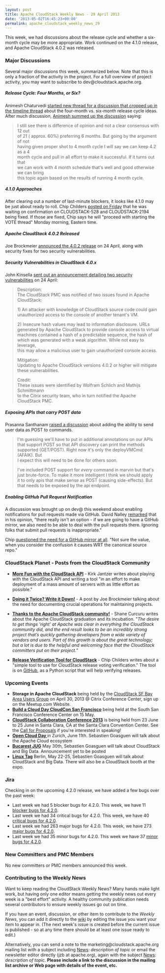```yaml
---
layout: post
title: Apache CloudStack Weekly News - 29 April 2013
date: '2013-05-02T16:45:23+00:00'
permalink: apache_cloudstack_weekly_news_29
---
```

 <p>This week, we had discussions about the release cycle and whether a six-month cycle may be more appropriate. Work continued on the 4.1.0 release, and Apache CloudStack 4.0.2 was released. </p>

<h3><a name="ApacheCloudStackWeeklyNews-29April2013-MajorDiscussions"></a>Major Discussions</h3>

<p>Several major discussions this week, summarized below. Note that this is only a fraction of the activity in the project. For a full overview of project activity, you may want to subscribe to dev@cloudstack.apache.org. </p>

<h5><a name="ApacheCloudStackWeeklyNews-29April2013-ReleaseCycle%3AFourMonths%2CorSix%3F"></a>Release Cycle: Four Months, or Six?</h5>

<p>Animesh Chaturvedi <a href="http://markmail.org/message/3ctdwor5hfbpa3vx" class="external-link" rel="nofollow">started new thread for a discussion that cropped up in the timeline thread</a> about the four-month vs. six-month release cycle ideas. After much discussion, <a href="http://markmail.org/message/rqqbtbumx6xnzrcr" class="external-link" rel="nofollow">Animesh summed up the discussion</a> saying:</p>

<blockquote>
<p>I still see there is difference of opinion and not a clear consensus with 12 out<br/>
of 21 ( approx. 60%) preferring 6 months.  But going by the argument of not<br/>
having given proper shot to 4 month cycle I will say we can keep 4.2 as a 4<br/>
month cycle and pull in all effort to make it successful.  If it turns out that<br/>
we can work with 4 month schedule that's well and good otherwise we can bring<br/>
this topic again based on the results of running 4 month cycle.</p></blockquote>

<h5><a name="ApacheCloudStackWeeklyNews-29April2013-4.1.0Approaches"></a>4.1.0 Approaches</h5>

<p>After clearing out a number of last-minute blockers, it looks like 4.1.0 may be just about ready to roll. Chip Childers <a href="http://markmail.org/message/fe44ea4vy4yughwm" class="external-link" rel="nofollow">posted on Friday</a> that he was waiting on confirmation on CLOUDSTACK-528 and CLOUDSTACK-2194 being fixed. If those are fixed, Chip says he will "proceed with starting the VOTE thread" Monday morning, Eastern time. </p>

<h5><a name="ApacheCloudStackWeeklyNews-29April2013-ApacheCloudStack4.0.2Released"></a>Apache CloudStack 4.0.2 Released </h5>

<p>Joe Brockmeier <a href="http://markmail.org/message/vyukwk2nof5gaqko" class="external-link" rel="nofollow">announced the 4.0.2 release</a> on 24 April, along with security fixes for two security vulnerabilities. </p>

<h5><a name="ApacheCloudStackWeeklyNews-29April2013-SecurityVulnerabilitiesinCloudStack4.0.x"></a>Security Vulnerabilities in CloudStack 4.0.x</h5>

<p>John Kinsella <a href="http://markmail.org/message/36mipmcuj7ryo7py" class="external-link" rel="nofollow">sent out an announcement detailing two security vulnerabilities</a> on 24 April:</p>

<blockquote>
<p>Description:<br/>
The CloudStack PMC was notified of two issues found in Apache CloudStack:</p>

<p>1) An attacker with knowledge of CloudStack source code could gain<br/>
unauthorized access to the console of another tenant's VM.</p>

<p>2) Insecure hash values may lead to information disclosure. URLs<br/>
generated by Apache CloudStack to provide console access to virtual<br/>
machines contained a hash of a predictable sequence, the hash of<br/>
which was generated with a weak algorithm. While not easy to leverage,<br/>
this may allow a malicious user to gain unauthorized console access.</p>

<p>Mitigation:<br/>
Updating to Apache CloudStack versions 4.0.2 or higher will mitigate<br/>
these vulnerabilities.</p>

<p>Credit:<br/>
These issues were identified by Wolfram Schlich and Mathijs Schmittmann<br/>
to the Citrix security team, who in turn notified the Apache<br/>
CloudStack PMC.</p></blockquote>

<h5><a name="ApacheCloudStackWeeklyNews-29April2013-ExposingAPIsthatcarryPOSTdata"></a>Exposing APIs that carry POST data</h5>

<p>Prasanna Santhanam <a href="http://markmail.org/message/ji4d23xozub3nehi" class="external-link" rel="nofollow">raised a discussion</a> about adding the ability to send user data as POST to commands. </p>

<blockquote>
<p>I'm guessing we'll have to put in additional annotations on our APIs<br/>
that support POST so that API discovery can print the methods<br/>
supported (GET/POST). Right now it's only the deployVMCmd (AFAIK). But<br/>
I expect this will need to be done for others soon.</p>

<p>I've included POST support for <em>every</em> command in marvin but that's<br/>
just brute-force. To make it more intelligent I think we should apply<br/>
it to only apis that make sense as POST (causing side-effects). But<br/>
that needs to be exposed by the api endpoint.</p></blockquote>

<h5><a name="ApacheCloudStackWeeklyNews-29April2013-EnablingGitHubPullRequestNotification"></a>Enabling GitHub Pull Request Notification</h5>

<p>A discussion was brought up on dev@ this weekend about enabling notifications for pull requests made via GitHub. David Nalley <a href="http://markmail.org/message/f6cmckyakfa6sof4" class="external-link" rel="nofollow">remarked</a> that in his opinion, "there really isn't an option - if we are going to have a GitHub mirror, we also need to be able to deal with the pull requests there. Ignoring folks that submit pull requests is inappropriate."</p>

<p>Chip <a href="http://markmail.org/message/vwyio3i5merrwrv5" class="external-link" rel="nofollow">questioned the need for a GitHub mirror at all</a>. "Not sure the value, when you consider the confusion it causes WRT the canonical source repo."</p>

<h3><a name="ApacheCloudStackWeeklyNews-29April2013-CloudStackPlanetPostsfromtheCloudStackCommunity"></a>CloudStack Planet - Posts from the CloudStack Community</h3>

<ul>
	<li><b><a href="http://kirkjantzer.blogspot.com/2013/04/more-fun-with-cloudstack-api.html" class="external-link" rel="nofollow">More Fun with the CloudStack API</a></b> - Kirk Jantzer writes about playing with the CloudStack API and writing a tool "in an effort to make deployment of a mass amount of servers with as little effort as possible."</li>
</ul>


<ul>
	<li><b><a href="http://buildacloud.org/blog/257-doing-it-twice-write-it-down.html" class="external-link" rel="nofollow">Doing it Twice? Write it Down!</a></b> - A post by Joe Brockmeier talking about the need for documenting crucial operations for maintaining projects.</li>
</ul>


<ul>
	<li><b><a href="http://communityovercode.com/2013/04/thanks-apache-cloudstack/" class="external-link" rel="nofollow">Thanks to the Apache CloudStack community!</a></b> - Shane Curcuru writes about the Apache CloudStack graduation and its incubation. "<em>The desire to get things 'right' at Apache was clear in everything the CloudStack community did, and the end result looks to be an incredibly strong project that’s quickly gathering developers from a wide variety of vendors and users. Part of this growth is about the great technology; but a lot is due to the helpful and welcoming face that the CloudStack committers put on their project.</em>"</li>
</ul>


<ul>
	<li><b><a href="http://www.chipchilders.com/blog/2013/4/22/release-verification-tool-for-cloudstack.html" class="external-link" rel="nofollow">Release Verification Tool for CloudStack</a></b> - Chip Childers writes about a "simple tool to use for CloudStack release voting verification." The tool is on <a href="https://github.com/chipchilders/cloudstack-release-verification-tool" class="external-link" rel="nofollow">GitHub</a>, as a Python script that will help verifying releases.</li>
</ul>


<h3><a name="ApacheCloudStackWeeklyNews-29April2013-UpcomingEvents"></a>Upcoming Events</h3>

<ul>
	<li><b>Storage in Apache CloudStack</b> being held by the <a href="http://www.meetup.com/CloudStack-SF-Bay-Area-Users-Group/events/108916562/" class="external-link" rel="nofollow">CloudStack SF Bay Area Users Group</a> on April 30, 2013 @ Citrix Conference Center, sign up on the Meetup.com Website.</li>
	<li><b><a href="http://buildacloud.org/about-diy-cloud-computing/cloud-events/viewevent/148-build-a-cloud-day-cloudcon-san-francisco-ca.html" class="external-link" rel="nofollow">Build a Cloud Day CloudCon San Francisco</a></b> being held at the South San Francisco Conference Center on 15 May.</li>
	<li><b><a href="http://cloudstackcollab.net/" class="external-link" rel="nofollow">CloudStack Collaboration Conference 2013</a></b> is being held from 23 June to 25 June in Santa Clara, CA at the Santa Clara Convention Center. See the <a href="http://cloudstackcollab.net/CfP/" class="external-link" rel="nofollow">Call for Proposals</a> if you're interested in speaking!</li>
	<li><b><a href="https://www.ch-open.ch/events/aktuelle-events/open-cloud-day-2013/" class="external-link" rel="nofollow">Open Cloud Day </a></b> in Zurich, June 11th. Sebastien Goasguen will talk about the Apache Cloud ecosystem</li>
	<li><b><a href="http://www.bjug.ro" class="external-link" rel="nofollow">Bucarest JUG</a></b> May 30th, Sebastien Goasguen will talk about CloudStack and Big Data. Announcement yet to be posted</li>
	<li><b><a href="http://www.linuxtag.org/2013/de/program/mittwoch-22-mai-2013.html" class="external-link" rel="nofollow">Linux Tag</a></b> Berlin, May 22-25, Sebastien Goasguen will talk about CloudStack and Big Data. There will also be a CloudStack booth at the expo.</li>
</ul>


<h3><a name="ApacheCloudStackWeeklyNews-29April2013-Jira"></a>Jira</h3>

<p>Checking in on the upcoming 4.2.0 release, we have added a few bugs over the past week:</p>

<ul>
	<li>Last week we had 5 blocker bugs for 4.2.0. This week, we have 11 <a href="http://is.gd/blocker_acs420" class="external-link" rel="nofollow">blocker bugs for 4.2.0</a>.</li>
	<li>Last week we had 34 critical bugs for 4.2.0. This week, we have 40 <a href="http://is.gd/critical_acs420" class="external-link" rel="nofollow">critical bugs for 4.2.0</a>.</li>
	<li>Last week we had 263 major bugs for 4.2.0. This week, we have 273 <a href="http://is.gd/major_acs420" class="external-link" rel="nofollow">major bugs for 4.2.0</a>.</li>
	<li>Last week we had 35 minor bugs for 4.2.0. This week we have 37 <a href="http://is.gd/minor_acs420" class="external-link" rel="nofollow">minor bugs for 4.2.0</a>.</li>
</ul>


<h3><a name="ApacheCloudStackWeeklyNews-29April2013-NewCommittersandPMCMembers"></a>New Committers and PMC Members</h3>

<p>No new committers or PMC members announced this week.</p>

<h3><a name="ApacheCloudStackWeeklyNews-29April2013-ContributingtotheWeeklyNews"></a>Contributing to the Weekly News</h3>

<p>Want to keep reading the CloudStack Weekly News? Many hands make light work, but having only one editor means getting the weekly news out every week is a "best effort" activity. A healthy community publication needs several contributors to ensure weekly issues go out on time.</p>

<p>If you have an event, discussion, or other item to contribute to the <em>Weekly News</em>, you can add it directly to the <a href="https://cwiki.apache.org/confluence/display/CLOUDSTACK/CloudStack+Weekly+News" class="external-link" rel="nofollow">wiki</a> by editing the issue you want your item to appear in. (The next week's issue is created before the current issue is published - so at any time there should be at least one issue ready to edit.) </p>

<p>Alternatively, you can send a note to the marketing@cloudstack.apache.org mailing list with a subject including <a href="/confluence/display/CLOUDSTACK/News" title="News">News</a>: <em>description of topic</em> or email the newsletter editor directly (jzb at apache.org), again with the subject <a href="/confluence/display/CLOUDSTACK/News" title="News">News</a>: <em>description of topic</em>. <b>Please include a link to the discussion in the mailing list archive or Web page with details of the event, etc.</b> </p>

